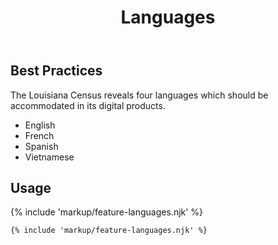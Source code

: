 ﻿---
title: Languages
summary: Show the Louisiana user all of the languages we support.
tags: feature blocks
layout: guide
image: /img/illustrations/illus-languages.svg
imageAlt: 
social:
  title: Languages
  description: Show the Louisiana user all of the languages we support.
  image:
eleventyNavigation:
  key: Languages
  parent: Feature Blocks
  excerpt: Show the Louisiana user all of the languages we support.
  order: 4
  img: /img/illustrations/illus-languages.svg
---

## Best Practices

The Louisiana Census reveals four languages which should be accommodated in its digital products. 
  - English
  - French
  - Spanish 
  - Vietnamese

## Usage

{% include 'markup/feature-languages.njk' %}

``` html
{% include 'markup/feature-languages.njk' %}
```

